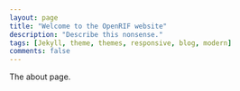 ```yaml
---
layout: page
title: "Welcome to the OpenRIF website"
description: "Describe this nonsense."
tags: [Jekyll, theme, themes, responsive, blog, modern]
comments: false
---
```



The about page.